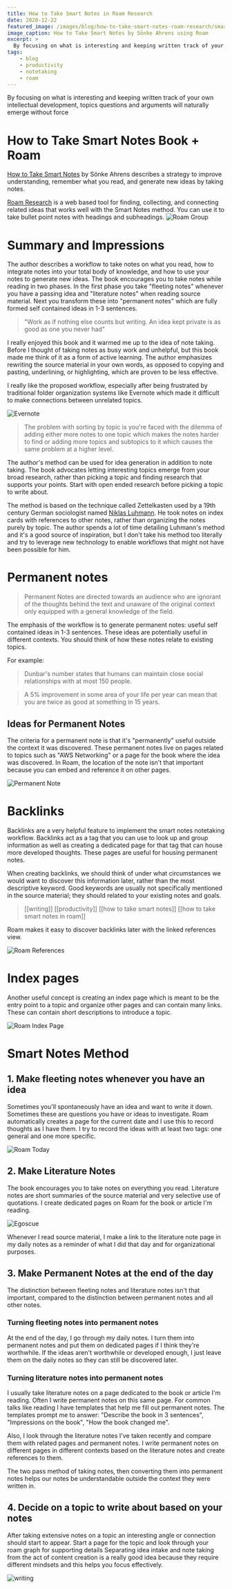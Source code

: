 ```yaml
---
title: How to Take Smart Notes in Roam Research
date: 2020-12-22
featured_image: /images/blog/how-to-take-smart-notes-roam-research/smart-notes-cover.jpg
image_caption: How to Take Smart Notes by Sönke Ahrens using Roam
excerpt: >
  By focusing on what is interesting and keeping written track of your own intellectual development, topics questions and arguments will naturally emerge without force
tags:
    - blog
    - productivity
    - notetaking
    - roam
---
```


By focusing on what is interesting and keeping written track of your own intellectual development, topics questions and arguments will naturally emerge without force

# How to Take Smart Notes Book + Roam
[How to Take Smart Notes](https://www.amazon.com/How-Take-Smart-Notes-Nonfiction-ebook/dp/B06WVYW33Y) by Sönke Ahrens describes a strategy to improve understanding, remember what you read, and generate new ideas by taking notes.

[Roam Research](https://roamresearch.com/) is a web based tool for finding, collecting, and connecting related ideas that works well with the Smart Notes method. You can use it to take bullet point notes with headings and subheadings.
![Roam Group](/images/blog/how-to-take-smart-notes-roam-research/roam-group.png)

# Summary and Impressions
The author describes a workflow to take notes on what you read, how to integrate notes into your total body of knowledge, and how to use your notes to generate new ideas. The book encourages you to take notes while reading in two phases. In the first phase you take "fleeting notes" whenever you have a passing idea and "literature notes" when reading source material. Next you transform these into "permanent notes" which are fully formed self contained ideas in 1-3 sentences.

> "Work as if nothing else counts but writing. An idea kept private is as good as one you never had"

I really enjoyed this book and it warmed me up to the idea of note taking. Before I thought of taking notes as busy work and unhelpful, but this book made me think of it as a form of active learning. The author emphasizes rewriting the source material in your own words, as opposed to copying and pasting, underlining, or highlighting, which are proven to be less effective.

I really like the proposed workflow, especially after being frustrated by traditional folder organization systems like Evernote which made it difficult to make connections between unrelated topics.

![Evernote](/images/blog/how-to-take-smart-notes-roam-research/evernote.png)

> The problem with sorting by topic is you're faced with the dilemma of adding either more notes to one topic which makes the notes harder to find or adding more topics and subtopics to it which causes the same problem at a higher level.

The author's method can be used for idea generation in addition to note taking. The book advocates letting interesting topics emerge from your broad research, rather than picking a topic and finding research that supports your points. Start with open ended research before picking a topic to write about.

The method is based on the technique called Zettelkasten used by a 19th century German sociologist named [Niklas Luhmann](https://en.wikipedia.org/wiki/Niklas_Luhmann). He took notes on index cards with references to other notes, rather than organizing the notes purely by topic. The author spends a lot of time detailing Luhmann's method and it's a good source of inspiration, but I don't take his method too literally and try to leverage new technology to enable workflows that might not have been possible for him.

# Permanent notes

> Permanent Notes are directed towards an audience who are ignorant of the thoughts behind the text and unaware of the original context only equipped with a general knowledge of the field.

The emphasis of the workflow is to generate permanent notes: useful self contained ideas in 1-3 sentences. These ideas are potentially useful in different contexts. You should think of how these notes relate to existing topics.

For example:
> Dunbar's number states that humans can maintain close social relationships with at most 150 people.

> A 5% improvement in some area of your life per year can mean that you are twice as good at something in 15 years.

## Ideas for Permanent Notes
The criteria for a permanent note is that it's "permanently" useful outside the context it was discovered. These permanent notes live on pages related to topics such as "AWS Networking" or a page for the book where the idea was discovered. In Roam, the location of the note isn't that important because you can embed and reference it on other pages.

![Permanent Note](/images/blog/how-to-take-smart-notes-roam-research/binary.png)

# Backlinks
Backlinks are a very helpful feature to implement the smart notes notetaking workflow. Backlinks act as a tag that you can use to look up and group information as well as creating a dedicated page for that tag that can house more developed thoughts. These pages are useful for housing permanent notes.

When creating backlinks, we should think of under what circumstances we would want to discover this information later, rather than the most descriptive keyword. Good keywords are usually not specifically mentioned in the source material; they should related to your existing notes and goals.

> [[writing]] [[productivity]] [[how to take smart notes]] [[how to take smart notes in roam]]

Roam makes it easy to discover backlinks later with the linked references view.

![Roam References](/images/blog/how-to-take-smart-notes-roam-research/roam-references.png)

# Index pages
Another useful concept is creating an index page which is meant to be the entry point to a topic and organize other pages and can contain many links. These can contain short descriptions to introduce a topic.

![Roam Index Page](/images/blog/how-to-take-smart-notes-roam-research/roam-index-page.png)

# Smart Notes Method
## 1. Make fleeting notes whenever you have an idea
Sometimes you'll spontaneously have an idea and want to write it down. Sometimes these are questions you have or ideas to investigate.
Roam automatically creates a page for the current date and I use this to record thoughts as I have them. I try to record the ideas with at least two tags: one general and one more specific.

![Roam Today](/images/blog/how-to-take-smart-notes-roam-research/roam-today.png)

## 2. Make Literature Notes
The book encourages you to take notes on everything you read. Literature notes are short summaries of the source material and very selective use of quotations. I create dedicated pages on Roam for the book or article I'm reading.

![Egoscue](/images/blog/how-to-take-smart-notes-roam-research/egoscue.png)

Whenever I read source material, I make a link to the literature note page in my daily notes as a reminder of what I did that day and for organizational purposes. 

## 3. Make Permanent Notes at the end of the day
 The distinction between fleeting notes and literature notes isn't that important, compared to the distinction between permanent notes and all other notes.

### Turning fleeting notes into permanent notes
At the end of the day, I go through my daily notes. I turn them into permanent notes and put them on dedicated pages if I think they're worthwhile. If the ideas aren't worthwhile or developed enough, I just leave them on the daily notes so they can still be discovered later.

### Turning literature notes into permanent notes
I usually take literature notes on a page dedicated to the book or article I'm reading. Often I write permanent notes on this same page. For common talks like reading I have templates that help me fill out permanent notes. The templates prompt me to answer: "Describe the book in 3 sentences", "Impressions on the book", "How the book changed me".

Also, I look through the literature notes I've taken recently and compare them with related pages and permanent notes. I write permanent notes on different pages in different contexts based on the literature notes and create references to them.

The two pass method of taking notes, then converting them into permanent notes helps our notes be understandable outside the context they were written in. 

## 4. Decide on a topic to write about based on your notes
After taking extensive notes on a topic an interesting angle or connection should start to appear. Start a page for the topic and look through your roam graph for supporting details
Separating idea intake and note taking from the act of content creation is a really good idea because they require different mindsets and this helps you focus effectively.

![writing](/images/blog/how-to-take-smart-notes-roam-research/writing.png)

